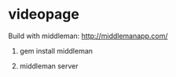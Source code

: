 videopage
=========

Build with middleman: http://middlemanapp.com/

1) gem install middleman

2) middleman server
